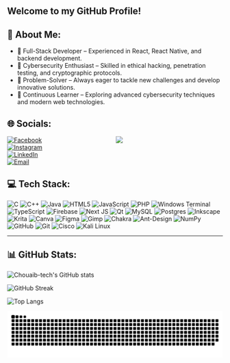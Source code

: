 
## Welcome to my GitHub Profile!

## 🚀 About Me:
  
- 🔹 Full-Stack Developer – Experienced in React, React Native, and backend development.  
- 🔹 Cybersecurity Enthusiast – Skilled in ethical hacking, penetration testing, and cryptographic protocols.  
- 🔹 Problem-Solver – Always eager to tackle new challenges and develop innovative solutions.  
- 🔹 Continuous Learner – Exploring advanced cybersecurity techniques and modern web technologies.  



## 🌐 Socials:
<img src="https://user-images.githubusercontent.com/109727844/208532902-bd867df1-88a8-4410-90c4-74d054fd1bc2.gif" width="250px" align="right" />

[![Facebook](https://img.shields.io/badge/Facebook-1877F2?style=for-the-badge&logo=facebook&logoColor=white)](https://web.facebook.com/chouaib.ramoul.9)  
[![Instagram](https://img.shields.io/badge/Instagram-E4405F?style=for-the-badge&logo=instagram&logoColor=white)](https://www.instagram.com/chouaib._.ramoul/)  
[![LinkedIn](https://img.shields.io/badge/LinkedIn-0A66C2?style=for-the-badge&logo=linkedin&logoColor=white)](https://www.linkedin.com/in/chouaib-ramoul-25b488351/)  
[![Email](https://img.shields.io/badge/Email-D14836?style=for-the-badge&logo=gmail&logoColor=white)](mailto:chouaib.boubou2@gmail.com)  



## 💻 Tech Stack:
![C](https://img.shields.io/badge/c-%2300599C.svg?style=for-the-badge&logo=c&logoColor=white) 
![C++](https://img.shields.io/badge/c++-%2300599C.svg?style=for-the-badge&logo=c%2B%2B&logoColor=white) 
![Java](https://img.shields.io/badge/java-%23ED8B00.svg?style=for-the-badge&logo=openjdk&logoColor=white) 
![HTML5](https://img.shields.io/badge/html5-%23E34F26.svg?style=for-the-badge&logo=html5&logoColor=white) 
![JavaScript](https://img.shields.io/badge/javascript-%23323330.svg?style=for-the-badge&logo=javascript&logoColor=%23F7DF1E) 
![PHP](https://img.shields.io/badge/php-%23777BB4.svg?style=for-the-badge&logo=php&logoColor=white) 
![Windows Terminal](https://img.shields.io/badge/Windows%20Terminal-%234D4D4D.svg?style=for-the-badge&logo=windows-terminal&logoColor=white) 
![TypeScript](https://img.shields.io/badge/typescript-%23007ACC.svg?style=for-the-badge&logo=typescript&logoColor=white) 
![Firebase](https://img.shields.io/badge/firebase-%23039BE5.svg?style=for-the-badge&logo=firebase) 
![Next JS](https://img.shields.io/badge/Next-black?style=for-the-badge&logo=next.js&logoColor=white) 
![Qt](https://img.shields.io/badge/Qt-%23217346.svg?style=for-the-badge&logo=Qt&logoColor=white) 
![MySQL](https://img.shields.io/badge/mysql-4479A1.svg?style=for-the-badge&logo=mysql&logoColor=white) 
![Postgres](https://img.shields.io/badge/postgres-%23316192.svg?style=for-the-badge&logo=postgresql&logoColor=white) 
![Inkscape](https://img.shields.io/badge/Inkscape-e0e0e0?style=for-the-badge&logo=inkscape&logoColor=080A13) 
![Krita](https://img.shields.io/badge/Krita-203759?style=for-the-badge&logo=krita&logoColor=EEF37B) 
![Canva](https://img.shields.io/badge/Canva-%2300C4CC.svg?style=for-the-badge&logo=Canva&logoColor=white) 
![Figma](https://img.shields.io/badge/figma-%23F24E1E.svg?style=for-the-badge&logo=figma&logoColor=white) 
![Gimp](https://img.shields.io/badge/Gimp-657D8B?style=for-the-badge&logo=gimp&logoColor=FFFFFF) 
![Chakra](https://img.shields.io/badge/chakra-%234ED1C5.svg?style=for-the-badge&logo=chakraui&logoColor=white) 
![Ant-Design](https://img.shields.io/badge/-AntDesign-%230170FE?style=for-the-badge&logo=ant-design&logoColor=white) 
![NumPy](https://img.shields.io/badge/numpy-%23013243.svg?style=for-the-badge&logo=numpy&logoColor=white) 
![GitHub](https://img.shields.io/badge/github-%23121011.svg?style=for-the-badge&logo=github&logoColor=white) 
![Git](https://img.shields.io/badge/git-%23F05033.svg?style=for-the-badge&logo=git&logoColor=white) 
![Cisco](https://img.shields.io/badge/cisco-%23049fd9.svg?style=for-the-badge&logo=cisco&logoColor=black) 
![Kali Linux](https://img.shields.io/badge/Kali_Linux-%23555756.svg?style=for-the-badge&logo=kali-linux&logoColor=white)

---

## 📊 GitHub Stats:

![Chouaib-tech's GitHub stats](https://github-readme-stats.vercel.app/api?username=Chouaib-tech&show_icons=true&theme=radical)

![GitHub Streak](https://streak-stats.demolab.com/?user=Chouaib-tech&theme=radical)

![Top Langs](https://github-readme-stats.vercel.app/api/top-langs/?username=Chouaib-tech&layout=compact&theme=radical)

![](https://github.com/platane/snk/raw/output/github-contribution-grid-snake.svg)
